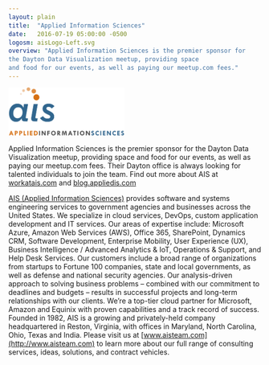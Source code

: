 ```yaml
---
layout: plain
title:  "Applied Information Sciences"
date:   2016-07-19 05:00:00 -0500
logosm: aisLogo-Left.svg
overview: "Applied Information Sciences is the premier sponsor for
the Dayton Data Visualization meetup, providing space
and food for our events, as well as paying our meetup.com fees."
---
```


<img alt="Applied Information Sciences" src="/images/sponsors/aisLogo-Left.svg" height="96" />

Applied Information Sciences is the premier sponsor for the Dayton Data Visualization
meetup, providing space and food for our events, as well as paying our meetup.com fees.
Their Dayton office is always looking for talented individuals to join the team.
Find out more about AIS at
[workatais.com](http://workatais.com)
and
[blog.appliedis.com](http://blog.appliedis.com)

[AIS (Applied Information Sciences)](http://appliedis.com)
provides software and systems engineering services to government agencies and businesses across the United States. We specialize in cloud services, DevOps, custom application development and IT services. Our areas of expertise include: Microsoft Azure, Amazon Web Services (AWS), Office 365, SharePoint, Dynamics CRM, Software Development, Enterprise Mobility, User Experience (UX), Business Intelligence / Advanced Analytics & IoT, Operations & Support, and Help Desk Services. Our customers include a broad range of organizations from startups to Fortune 100 companies, state and local governments, as well as defense and national security agencies. Our analysis-driven approach to solving business problems – combined with our commitment to deadlines and budgets – results in successful projects and long-term relationships with our clients. We’re a top-tier cloud partner for Microsoft, Amazon and Equinix with proven capabilities and a track record of success. Founded in 1982, AIS is a growing and privately-held company headquartered in Reston, Virginia, with offices in Maryland, North Carolina, Ohio, Texas and India. Please visit us at [www.aisteam.com](http://www.aisteam.com) to learn more about our full range of consulting services, ideas, solutions, and contract vehicles.
